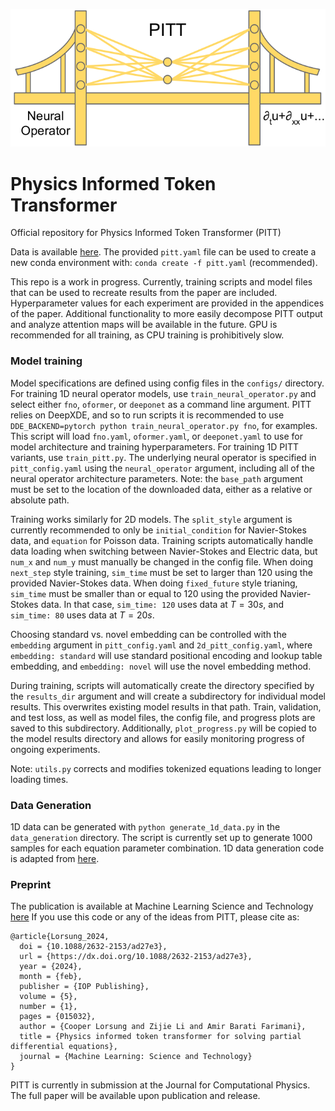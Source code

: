 ![](./figs/pitt_logo.png)

# Physics Informed Token Transformer
Official repository for Physics Informed Token Transformer (PITT)

Data is available [here](https://drive.google.com/drive/folders/1IBVMqBPg3AEjVnXoBM7y0n3NDylGMmY2?usp=sharing).
The provided `pitt.yaml` file can be used to create a new conda environment with: `conda create -f pitt.yaml` (recommended).

This repo is a work in progress.
Currently, training scripts and model files that can be used to recreate results from the paper are included.
Hyperparameter values for each experiment are provided in the appendices of the paper.
Additional functionality to more easily decompose PITT output and analyze attention maps will be available in the future.
GPU is recommended for all training, as CPU training is prohibitively slow.

### Model training
Model specifications are defined using config files in the `configs/` directory.
For training 1D neural operator models, use `train_neural_operator.py` and select either `fno`, `oformer`, or `deeponet` as a command line argument. 
PITT relies on DeepXDE, and so to run scripts it is recommended to use `DDE_BACKEND=pytorch python train_neural_operator.py fno`, for examples.
This script will load `fno.yaml`, `oformer.yaml`, or `deeponet.yaml` to use for model architecture and training hyperparameters.
For training 1D PITT variants, use `train_pitt.py`.
The underlying neural operator is specified in `pitt_config.yaml` using the `neural_operator` argument, including all of the neural operator architecture parameters.
Note: the `base_path` argument must be set to the location of the downloaded data, either as a relative or absolute path.

Training works similarly for 2D models.
The `split_style` argument is currently recommended to only be `initial_condition` for Navier-Stokes data, and `equation` for Poisson data.
Training scripts automatically handle data loading when switching between Navier-Stokes and Electric data, but `num_x` and `num_y` must manually be changed in the config file.
When doing `next_step` style training, `sim_time` must be set to larger than 120 using the provided Navier-Stokes data.
When doing `fixed_future` style trianing, `sim_time` must be smaller than or equal to 120 using the provided Navier-Stokes data.
In that case, `sim_time: 120` uses data at $T=30s$, and `sim_time: 80` uses data at $T=20s$.

Choosing standard vs. novel embedding can be controlled with the `embedding` argument in `pitt_config.yaml` and `2d_pitt_config.yaml`, where `embedding: standard` will use standard positional encoding and lookup table embedding, and `embedding: novel` will use the novel embedding method.


During training, scripts will automatically create the directory specified by the `results_dir` argument and will create a subdirectory for individual model results.
This overwrites existing model results in that path.
Train, validation, and test loss, as well as model files, the config file, and progress plots are saved to this subdirectory.
Additionally, `plot_progress.py` will be copied to the model results directory and allows for easily monitoring progress of ongoing experiments.

Note: `utils.py` corrects and modifies tokenized equations leading to longer loading times.

### Data Generation
1D data can be generated with `python generate_1d_data.py` in the `data_generation` directory.
The script is currently set up to generate 1000 samples for each equation parameter combination.
1D data generation code is adapted from [here](https://github.com/brandstetter-johannes/MP-Neural-PDE-Solvers).

### Preprint
The publication is available at Machine Learning Science and Technology [here](https://iopscience.iop.org/article/10.1088/2632-2153/ad27e3/meta)
If you use this code or any of the ideas from PITT, please cite as:
```
@article{Lorsung_2024,
  doi = {10.1088/2632-2153/ad27e3},
  url = {https://dx.doi.org/10.1088/2632-2153/ad27e3},
  year = {2024},
  month = {feb},
  publisher = {IOP Publishing},
  volume = {5},
  number = {1},
  pages = {015032},
  author = {Cooper Lorsung and Zijie Li and Amir Barati Farimani},
  title = {Physics informed token transformer for solving partial differential equations},
  journal = {Machine Learning: Science and Technology}
}
```
PITT is currently in submission at the Journal for Computational Physics.
The full paper will be available upon publication and release.


